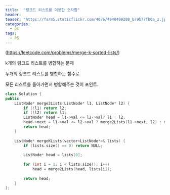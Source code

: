 ```yaml
---
title:  "링크드 리스트를 이용한 숫자합"
header:
teaser: "https://farm5.staticflickr.com/4076/4940499208_b79b77fb0a_z.jpg"
categories:
  - ps
tags:
  - PS
---
```


(https://leetcode.com/problems/merge-k-sorted-lists/)

k개의 링크드 리스트를 병합하는 문제

두개의 링크드 리스트를 병합하는 함수로

모든 리스트를 돌아가면서 병합해주는 것이 포인트.

```c++
class Solution {
public:
    ListNode* merge2Lists(ListNode* l1, ListNode* l2) {
        if (!l1) return l2;
        if (!l2) return l1;
        ListNode* head = l1->val <= l2->val? l1 : l2;
        head->next = l1->val <= l2->val ? merge2Lists(l1->next, l2) : merge2Lists(l1, l2->next);
        return head;
    }
    
    ListNode* mergeKLists(vector<ListNode*>& lists) {
        if (lists.size() == 0) return NULL;
        
        ListNode* head = lists[0];
        
        for (int i = 1; i < lists.size(); i++)
            head = merge2Lists(head, lists[i]);
        
        return head;
    }
};
```

